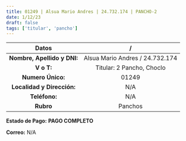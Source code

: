 ```yaml
---
title: 01249 | Alsua Mario Andres | 24.732.174 | PANCHO-2
date: 1/12/23
draft: false
tags: ['titular', 'pancho']
---
```


|          **Datos**          |                /                |
|:---------------------------:|:-------------------------------:|
| **Nombre, Apellido y DNI:** | Alsua Mario Andres / 24.732.174 |
|          **V o T:**         |    Titular: 2 Pancho, Choclo    |
|      **Numero Único:**      |              01249              |
|  **Localidad y Dirección:** |               N/A               |
|        **Teléfono:**        |               N/A               |
|          **Rubro**          |             Panchos             |

**Estado de Pago:** **PAGO COMPLETO**

**Correo:** N/A
